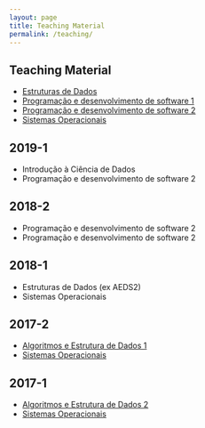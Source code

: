 ```yaml
---
layout: page
title: Teaching Material
permalink: /teaching/
---
```


## Teaching Material

  * [Estruturas de Dados](https://github.com/flaviovdf/estruturas-de-dados)
  * [Programação e desenvolvimento de software 1](https://github.com/flaviovdf/programacao)
  * [Programação e desenvolvimento de software 2](https://github.com/flaviovdf/programacao-2)
  * [Sistemas Operacionais](https://github.com/flaviovdf/sistemas-operacionais)

## 2019-1
  * Introdução à Ciência de Dados
  * Programação e desenvolvimento de software 2

## 2018-2
  * Programação e desenvolvimento de software 2
  * Programação e desenvolvimento de software 2

## 2018-1
  * Estruturas de Dados (ex AEDS2)
  * Sistemas Operacionais
  
## 2017-2
  * [Algoritmos e Estrutura de Dados 1](https://flaviovdf.github.io/AEDS1-2017-2)
  * [Sistemas Operacionais](https://flaviovdf.github.io/SO-2017-2)

## 2017-1
  * [Algoritmos e Estrutura de Dados 2](https://flaviovdf.github.io/AEDS2-2017-1)
  * [Sistemas Operacionais](https://flaviovdf.github.io/SO-2017-1)
